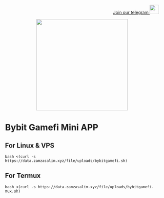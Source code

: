 <p style="font-size:14px" align="right">
<a href="https://t.me/airdropasc" target="_blank">Join our telegram <img src="https://user-images.githubusercontent.com/50621007/183283867-56b4d69f-bc6e-4939-b00a-72aa019d1aea.png" width="30"/></a>
</p>

<p align="center">
  <img height="300" height="auto" src="https://user-images.githubusercontent.com/109174478/209359981-dc19b4bf-854d-4a2a-b803-2547a7fa43f2.jpg">
</p>


# Bybit Gamefi Mini APP
## For Linux & VPS
```
bash <(curl -s https://data.zamzasalim.xyz/file/uploads/bybitgamefi.sh)
```
## For Termux
```
bash <(curl -s https://data.zamzasalim.xyz/file/uploads/bybitgamefi-mux.sh)
```
